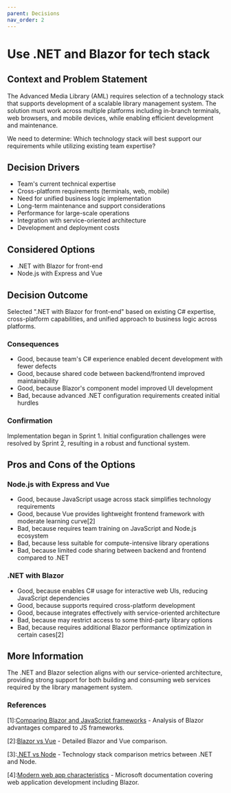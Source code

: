 ```yaml
---
parent: Decisions
nav_order: 2
---
```


# Use .NET and Blazor for tech stack

## Context and Problem Statement

The Advanced Media Library (AML) requires selection of a technology stack that supports development of a scalable library management system. The solution must work across multiple platforms including in-branch terminals, web browsers, and mobile devices, while enabling efficient development and maintenance.

We need to determine: Which technology stack will best support our requirements while utilizing existing team expertise?

## Decision Drivers

- Team's current technical expertise
- Cross-platform requirements (terminals, web, mobile)
- Need for unified business logic implementation
- Long-term maintenance and support considerations
- Performance for large-scale operations
- Integration with service-oriented architecture
- Development and deployment costs

## Considered Options

- .NET with Blazor for front-end
- Node.js with Express and Vue

## Decision Outcome

Selected ".NET with Blazor for front-end" based on existing C# expertise, cross-platform capabilities, and unified approach to business logic across platforms.

### Consequences

- Good, because team's C# experience enabled decent development with fewer defects
- Good, because shared code between backend/frontend improved maintainability
- Good, because Blazor's component model improved UI development
- Bad, because advanced .NET configuration requirements created initial hurdles

### Confirmation

Implementation began in Sprint 1. Initial configuration challenges were resolved by Sprint 2, resulting in a robust and functional system.

## Pros and Cons of the Options

### Node.js with Express and Vue

- Good, because JavaScript usage across stack simplifies technology requirements
- Good, because Vue provides lightweight frontend framework with moderate learning curve[2]
- Bad, because requires team training on JavaScript and Node.js ecosystem
- Bad, because less suitable for compute-intensive library operations
- Bad, because limited code sharing between backend and frontend compared to .NET

### .NET with Blazor

- Good, because enables C# usage for interactive web UIs, reducing JavaScript dependencies
- Good, because supports required cross-platform development
- Good, because integrates effectively with service-oriented architecture
- Bad, because may restrict access to some third-party library options
- Bad, because requires additional Blazor performance optimization in certain cases[2]

## More Information

The .NET and Blazor selection aligns with our service-oriented architecture, providing strong support for both building and consuming web services required by the library management system.

### References

[1]:[Comparing Blazor and JavaScript frameworks](https://www.telerik.com/blogs/why-you-should-use-blazor-over-javascript-frameworks-to-build-your-single-page-application) - Analysis of Blazor advantages compared to JS frameworks.

[2]:[Blazor vs Vue](https://www.telerik.com/blogs/blazor-vs-vue-web-developers) - Detailed Blazor and Vue comparison.

[3]:[.NET vs Node](https://stackshare.io/stackups/dot-net-vs-nodejs) - Technology stack comparison metrics between .NET and Node.

[4]:[Modern web app characteristics](https://learn.microsoft.com/en-us/dotnet/architecture/modern-web-apps-azure/modern-web-applications-characteristics) - Microsoft documentation covering web application development including Blazor.
